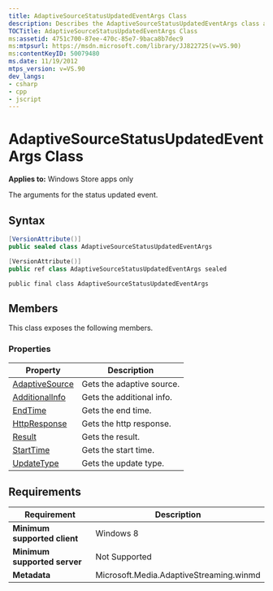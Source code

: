 ```yaml
---
title: AdaptiveSourceStatusUpdatedEventArgs Class
description: Describes the AdaptiveSourceStatusUpdatedEventArgs class and provides the class' syntax, members, properties, and requirements.
TOCTitle: AdaptiveSourceStatusUpdatedEventArgs Class
ms:assetid: 4751c700-87ee-470c-85e7-9baca8b7dec9
ms:mtpsurl: https://msdn.microsoft.com/library/JJ822725(v=VS.90)
ms:contentKeyID: 50079480
ms.date: 11/19/2012
mtps_version: v=VS.90
dev_langs:
- csharp
- cpp
- jscript
---
```


# AdaptiveSourceStatusUpdatedEventArgs Class

**Applies to:** Windows Store apps only

The arguments for the status updated event.

## Syntax

```csharp
[VersionAttribute()]
public sealed class AdaptiveSourceStatusUpdatedEventArgs
```

```cpp
[VersionAttribute()]
public ref class AdaptiveSourceStatusUpdatedEventArgs sealed
```

```jscript
public final class AdaptiveSourceStatusUpdatedEventArgs
```

## Members

This class exposes the following members.

### Properties

|Property|Description|
|--- |--- |
|[AdaptiveSource](adaptivesourcestatusupdatedeventargs-adaptivesource-property.md)|Gets the adaptive source.|
|[AdditionalInfo](adaptivesourcestatusupdatedeventargs-additionalinfo-property.md)|Gets the additional info.|
|[EndTime](adaptivesourcestatusupdatedeventargs-endtime-property.md)|Gets the end time.|
|[HttpResponse](adaptivesourcestatusupdatedeventargs-httpresponse-property.md)|Gets the http response.|
|[Result](adaptivesourcestatusupdatedeventargs-result-property.md)|Gets the result.|
|[StartTime](adaptivesourcestatusupdatedeventargs-starttime-property.md)|Gets the start time.|
|[UpdateType](adaptivesourcestatusupdatedeventargs-updatetype-property.md)|Gets the update type.|

## Requirements

|Requirement|Description|
|--- |--- |
|**Minimum supported client**|Windows 8|
|**Minimum supported server**|Not Supported|
|**Metadata**|Microsoft.Media.AdaptiveStreaming.winmd|
